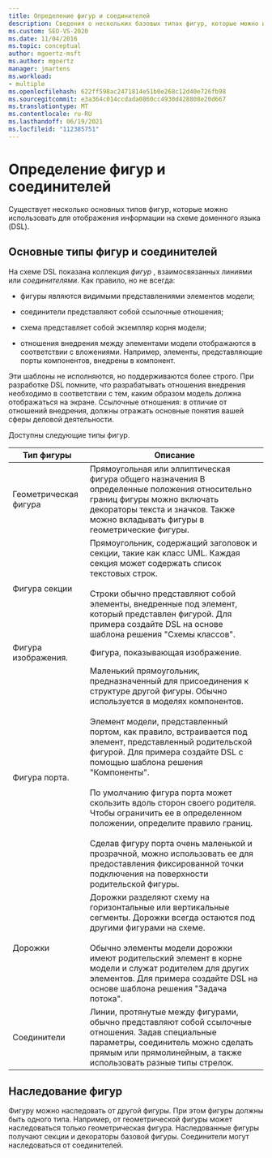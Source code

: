```yaml
---
title: Определение фигур и соединителей
description: Сведения о нескольких базовых типах фигур, которые можно использовать для вывода информации на диаграмме в доменном языке (DSL).
ms.custom: SEO-VS-2020
ms.date: 11/04/2016
ms.topic: conceptual
author: mgoertz-msft
ms.author: mgoertz
manager: jmartens
ms.workload:
- multiple
ms.openlocfilehash: 622ff598ac2471814e51b0e268c12d40e726fb98
ms.sourcegitcommit: e3a364c014ccdada0860cc4930d428808e20d667
ms.translationtype: MT
ms.contentlocale: ru-RU
ms.lasthandoff: 06/19/2021
ms.locfileid: "112385751"
---
```

# <a name="define-shapes-and-connectors"></a>Определение фигур и соединителей

Существует несколько основных типов фигур, которые можно использовать для отображения информации на схеме доменного языка (DSL).

## <a name="basic-types-of-shapes-and-connectors"></a><a name="shapeTypes"></a> Основные типы фигур и соединителей

На схеме DSL показана коллекция *фигур* , взаимосвязанных линиями или *соединителями*. Как правило, но не всегда:

- фигуры являются видимыми представлениями элементов модели;

- соединители представляют собой ссылочные отношения;

- схема представляет собой экземпляр корня модели;

- отношения внедрения между элементами модели отображаются в соответствии с вложениями. Например, элементы, представляющие порты компонентов, внедрены в компонент.

Эти шаблоны не исполняются, но поддерживаются более строго. При разработке DSL помните, что разрабатывать отношения внедрения необходимо в соответствии с тем, каким образом модель должна отображаться на экране. Ссылочные отношения: в отличие от отношений внедрения, должны отражать основные понятия вашей сферы деловой деятельности.

Доступны следующие типы фигур.

|Тип фигуры|Описание|
|-|-|
|Геометрическая фигура|Прямоугольная или эллиптическая фигура общего назначения В определенные положения относительно границ фигуры можно включать декораторы текста и значков. Также можно вкладывать фигуры в геометрические фигуры.|
|Фигура секции|Прямоугольник, содержащий заголовок и секции, такие как класс UML. Каждая секция может содержать список текстовых строк.<br /><br /> Строки обычно представляют собой элементы, внедренные под элемент, который представлен фигурой. Для примера создайте DSL на основе шаблона решения "Схемы классов".|
|Фигура изображения.|Фигура, показывающая изображение.|
|Фигура порта.|Маленький прямоугольник, предназначенный для присоединения к структуре другой фигуры. Обычно используется в моделях компонентов.<br /><br /> Элемент модели, представленный портом, как правило, встраивается под элемент, представленный родительской фигурой. Для примера создайте DSL с помощью шаблона решения "Компоненты".<br /><br /> По умолчанию фигура порта может скользить вдоль сторон своего родителя. Чтобы ограничить ее в определенном положении, определите правило границ.<br /><br /> Сделав фигуру порта очень маленькой и прозрачной, можно использовать ее для предоставления фиксированной точки подключения на поверхности родительской фигуры.|
|Дорожки|Дорожки разделяют схему на горизонтальные или вертикальные сегменты. Дорожки всегда остаются под другими фигурами на схеме.<br /><br /> Обычно элементы модели дорожки имеют родительский элемент в корне модели и служат родителем для других элементов. Для примера создайте DSL на основе шаблона решения "Задача потока".|
|Соединители|Линии, протянутые между фигурами, обычно представляют собой ссылочные отношения. Задав специальные параметры, соединитель можно сделать прямым или прямолинейным, а также использовать разные типы стрелок.|

## <a name="shape-inheritance"></a>Наследование фигур

Фигуру можно наследовать от другой фигуры. При этом фигуры должны быть одного типа. Например, от геометрической фигуры может наследоваться только геометрическая фигура. Наследованные фигуры получают секции и декораторы базовой фигуры. Соединители могут наследоваться от соединителей.
